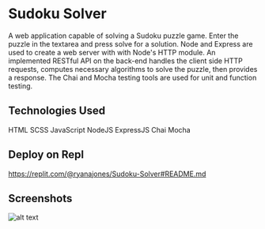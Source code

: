 # Sudoku Solver

A web application capable of solving a Sudoku puzzle game. Enter the puzzle in the textarea and press solve for a solution. Node and Express are used to create a web server with with Node's HTTP module. An implemented RESTful API on the back-end handles the client side HTTP requests, computes necessary algorithms to solve the puzzle, then provides a response. The Chai and Mocha testing tools are used for unit and function testing.

## Technologies Used

HTML SCSS JavaScript NodeJS ExpressJS Chai Mocha

## Deploy on Repl

https://replit.com/@ryanajones/Sudoku-Solver#README.md

## Screenshots

![alt text](https://i.imgur.com/dz3Y6Hj.png)
